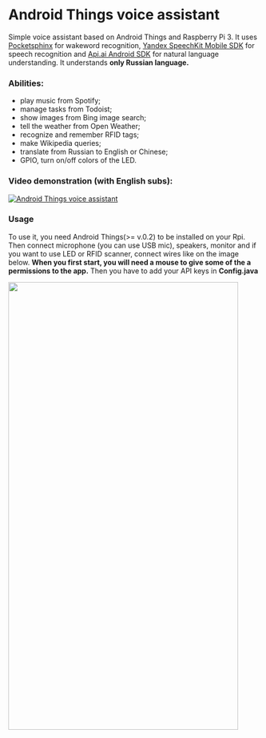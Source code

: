 # Android Things voice assistant

Simple voice assistant based on Android Things and Raspberry Pi 3. It uses [Pocketsphinx](https://github.com/cmusphinx/pocketsphinx-android) for wakeword recognition, [Yandex SpeechKit Mobile SDK](https://tech.yandex.ru/speechkit/mobilesdk/) for speech recognition and [Api.ai Android SDK](https://github.com/api-ai/apiai-android-client) for natural language understanding. It understands **only Russian language.**

### Abilities:
  - play music from Spotify;
  - manage tasks from Todoist;
  - show images from Bing image search;
  - tell the weather from Open Weather;
  - recognize and remember RFID tags;
  - make Wikipedia queries;
  - translate from Russian to English or Chinese;
  - GPIO, turn on/off colors of the LED.

### Video demonstration (with English subs):
[![Android Things voice assistant](https://i.ytimg.com/vi_webp/0Jb0Qh_W2WQ/sddefault.webp)](http://www.youtube.com/watch?v=0Jb0Qh_W2WQ)

### Usage
To use it, you need Android Things(>= v.0.2) to be installed on your Rpi. Then connect microphone (you can use USB mic), speakers, monitor and if you want to use LED or RFID scanner, connect wires like on the image below. **When you first start, you will need a mouse to give some of the a permissions to the app.** Then you have to add your API keys in **Config.java**

<img width="460" height="894" src="https://psv4.userapi.com/c816525/u139483659/docs/beed467d1234/Smart_bb.png?extra=xmClxK6tXvbkqYCeZN9ykUNQr52w62Pp7tZpedGYdMNeFapgs4KFPQSNB8fp1kb_ivx6gU8WXJB81yjEqVK1YybJuEI2F_1lZPHwPdsOgRqMj6THamy0c5DJvA">
